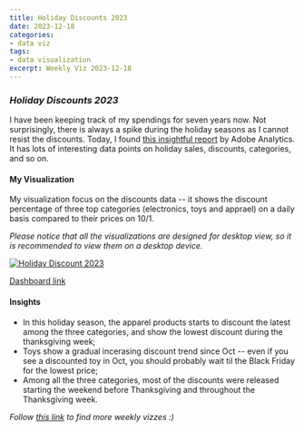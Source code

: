 ```yaml
---
title: Holiday Discounts 2023
date: 2023-12-18
categories:
- data viz
tags:
- data visualization
excerpt: Weekly Viz 2023-12-18
---
```


### *Holiday Discounts 2023*

I have been keeping track of my spendings for seven years now. Not surprisingly, there is always a spike during the holiday seasons as I cannot resist the discounts. Today, I found [this insightful report](https://business.adobe.com/resources/holiday-shopping-report.html) by Adobe Analytics. It has lots of interesting data points on holiday sales, discounts, categories, and so on.  

#### My Visualization

My visualization focus on the discounts data -- it shows the discount percentage of three top categories (electronics, toys and apprael) on a daily basis compared to their prices on 10/1.  

*Please notice that all the visualizations are designed for desktop view, so it is recommended to view them on a desktop device.*  

<div class='tableauPlaceholder' id='viz1702966081149' style='position: relative'>
  <noscript><a href='#'>
    <img alt='Holiday Discount 2023 ' src='https:&#47;&#47;public.tableau.com&#47;static&#47;images&#47;20&#47;20231218HolidayDiscount2023&#47;HolidayDiscount2023&#47;1_rss.png' style='border: none' />
  </a></noscript>
  <object class='tableauViz'  style='display:none;'>
    <param name='host_url' value='https%3A%2F%2Fpublic.tableau.com%2F' />
    <param name='embed_code_version' value='3' />
    <param name='site_root' value='' />
    <param name='name' value='20231218HolidayDiscount2023&#47;HolidayDiscount2023' />
    <param name='tabs' value='no' />
    <param name='toolbar' value='yes' />
    <param name='static_image' value='https:&#47;&#47;public.tableau.com&#47;static&#47;images&#47;20&#47;20231218HolidayDiscount2023&#47;HolidayDiscount2023&#47;1.png' />
    <param name='animate_transition' value='yes' />
    <param name='display_static_image' value='yes' />
    <param name='display_spinner' value='yes' />
    <param name='display_overlay' value='yes' />
    <param name='display_count' value='yes' />
    <param name='language' value='en-US' />
    <param name='filter' value='publish=yes' />
  </object></div>        
  <script type='text/javascript'>            
    var divElement = document.getElementById('viz1702966081149');      
    var vizElement = divElement.getElementsByTagName('object')[0];            
    if ( divElement.offsetWidth > 800 ) { vizElement.style.width='800px';vizElement.style.height='627px';} else if ( divElement.offsetWidth > 500 ) { vizElement.style.width='800px';vizElement.style.height='627px';} else { vizElement.style.width='100%';vizElement.style.height='727px';}          
    var scriptElement = document.createElement('script');            
    scriptElement.src = 'https://public.tableau.com/javascripts/api/viz_v1.js';       
    vizElement.parentNode.insertBefore(scriptElement, vizElement);            
  </script>  

[Dashboard link](https://public.tableau.com/views/20231218HolidayDiscount2023/HolidayDiscount2023?:language=en-US&publish=yes&:display_count=n&:origin=viz_share_link)
  
#### Insights
* In this holiday season, the apparel products starts to discount the latest among the three categories, and show the lowest discount during the thanksgiving week;
* Toys show a gradual incerasing discount trend since Oct -- even if you see a discounted toy in Oct, you should probably wait til the Black Friday for the lowest price;
* Among all the three categories, most of the discounts were released starting the weekend before Thanksgiving and throughout the Thanksgiving week.  
   
*Follow [this link](https://yudong-94.github.io/personal-website/project/WeeklyViz2023/) to find more weekly vizzes :)*
